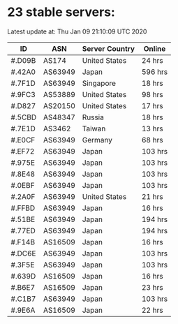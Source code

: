 # 23 stable servers:

Latest update at: Thu Jan 09 21:10:09 UTC 2020

| ID | ASN | Server Country | Online |
| -- | --- | -------------- | ------ |
| #.D09B | AS174 | United States | 24 hrs |
| #.42A0 | AS63949 | Japan | 596 hrs |
| #.7F1D | AS63949 | Singapore | 18 hrs |
| #.9FC3 | AS53889 | United States | 98 hrs |
| #.D827 | AS20150 | United States | 17 hrs |
| #.5CBD | AS48347 | Russia | 18 hrs |
| #.7E1D | AS3462 | Taiwan | 13 hrs |
| #.E0CF | AS63949 | Germany | 68 hrs |
| #.EF72 | AS63949 | Japan | 103 hrs |
| #.975E | AS63949 | Japan | 103 hrs |
| #.8E48 | AS63949 | Japan | 103 hrs |
| #.0EBF | AS63949 | Japan | 103 hrs |
| #.2A0F | AS63949 | United States | 21 hrs |
| #.FFBD | AS63949 | Japan | 16 hrs |
| #.51BE | AS63949 | Japan | 194 hrs |
| #.77ED | AS63949 | Japan | 194 hrs |
| #.F14B | AS16509 | Japan | 16 hrs |
| #.DC6E | AS63949 | Japan | 103 hrs |
| #.3F5E | AS63949 | Japan | 103 hrs |
| #.639D | AS16509 | Japan | 16 hrs |
| #.B6E7 | AS16509 | Japan | 23 hrs |
| #.C1B7 | AS63949 | Japan | 103 hrs |
| #.9E6A | AS16509 | Japan | 22 hrs |

